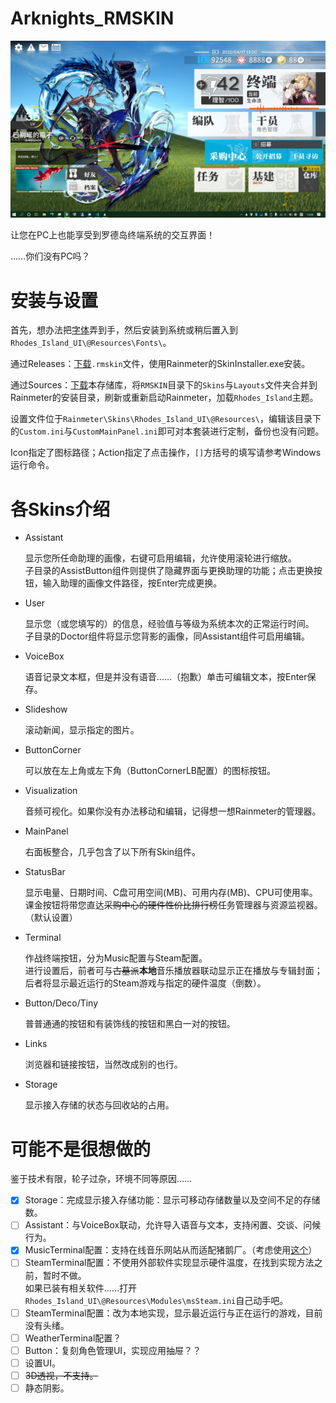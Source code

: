 # Arknights_RMSKIN
![Main Layout](docs/img/Desktop.jpg)

让您在PC上也能享受到罗德岛终端系统的交互界面！

……你们没有PC吗？

# 安装与设置
首先，想办法把[字体](RMSKIN/Skins/Rhodes_Island_UI/%40Resources/Fonts/FontList.txt)弄到手，然后安装到系统或稍后置入到`Rhodes_Island_UI\@Resources\Fonts\`。

通过Releases：[下载](https://github.com/zhengzhi805/Arknights_RMSKIN/releases)`.rmskin`文件，使用Rainmeter的SkinInstaller.exe安装。

通过Sources：[下载](https://github.com/zhengzhi805/Arknights_RMSKIN/archive/refs/heads/master.zip)本存储库，将`RMSKIN`目录下的`Skins`与`Layouts`文件夹合并到Rainmeter的安装目录，刷新或重新启动Rainmeter，加载`Rhodes_Island`主题。

设置文件位于`Rainmeter\Skins\Rhodes_Island_UI\@Resources\`，编辑该目录下的`Custom.ini`与`CustomMainPanel.ini`即可对本套装进行定制，备份也没有问题。

Icon指定了图标路径；Action指定了点击操作，`[]`方括号的填写请参考Windows运行命令。

# 各Skins介绍
* Assistant

  显示您所任命助理的画像，右键可启用编辑，允许使用滚轮进行缩放。<br>
  子目录的AssistButton组件则提供了隐藏界面与更换助理的功能；点击更换按钮，输入助理的画像文件路径，按Enter完成更换。

* User

  显示您（或您填写的）的信息，经验值与等级为系统本次的正常运行时间。<br>
  子目录的Doctor组件将显示您背影的画像，同Assistant组件可启用编辑。

* VoiceBox

  语音记录文本框，但是并没有语音……（抱歉）单击可编辑文本，按Enter保存。

* Slideshow

  滚动新闻，显示指定的图片。

* ButtonCorner

  可以放在左上角或左下角（ButtonCornerLB配置）的图标按钮。

* Visualization

  音频可视化。如果你没有办法移动和编辑，记得想一想Rainmeter的管理器。

* MainPanel

  右面板整合，几乎包含了以下所有Skin组件。

* StatusBar

  显示电量、日期时间、C盘可用空间(MB)、可用内存(MB)、CPU可使用率。课金按钮将带您直达~~采购中心的硬件性价比排行榜~~任务管理器与资源监视器。（默认设置）

* Terminal

  作战终端按钮，分为Music配置与Steam配置。<br>
  进行设置后，前者可与~~古墓派~~**本地**音乐播放器联动显示正在播放与专辑封面；后者将显示最近运行的Steam游戏与指定的硬件温度（倒数）。

* Button/Deco/Tiny

  普普通通的按钮和有装饰线的按钮和黑白一对的按钮。

* Links

  浏览器和链接按钮，当然改成别的也行。

* Storage

  显示接入存储的状态与回收站的占用。

# 可能不是很想做的
鉴于技术有限，轮子过杂，环境不同等原因……
- [x] Storage：完成显示接入存储功能：显示可移动存储数量以及空间不足的存储数。
- [ ] Assistant：与VoiceBox联动，允许导入语音与文本，支持闲置、交谈、问候行为。
- [x] MusicTerminal配置：支持在线音乐网站从而适配猪鹅厂。（考虑使用[这个](https://github.com/tjhrulz/WebNowPlaying-BrowserExtension)）
- [ ] SteamTerminal配置：不使用外部软件实现显示硬件温度，在找到实现方法之前，暂时不做。<br>
如果已装有相关软件……打开`Rhodes_Island_UI\@Resources\Modules\msSteam.ini`自己动手吧。
- [ ] SteamTerminal配置：改为本地实现，显示最近运行与正在运行的游戏，目前没有头绪。
- [ ] WeatherTerminal配置？
- [ ] Button：复刻角色管理UI，实现应用抽屉？？
- [ ] 设置UI。
- [ ] ~~3D透视，不支持。~~
- [ ] 静态阴影。